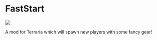 # FastStart
<img src="https://travis-ci.org/Jofairden/FastStart.svg"/>

A mod for Terraria which will spawn new players with some fancy gear!
